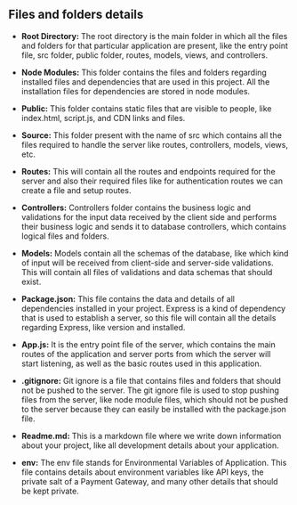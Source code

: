 ## Files and folders details

- **Root Directory:** The root directory is the main folder in which all the files and folders for that particular application are present, like the entry point file, src folder, public folder, routes, models, views, and controllers.
  
- **Node Modules:** This folder contains the files and folders regarding installed files and dependencies that are used in this project. All the installation files for dependencies are stored in node modules.
  
- **Public:** This folder contains static files that are visible to people, like index.html, script.js, and CDN links and files.
  
- **Source:** This folder present with the name of src which contains all the files required to handle the server like routes, controllers, models, views, etc.
  
- **Routes:** This will contain all the routes and endpoints required for the server and also their required files like for authentication routes we can create a file and setup routes.
  
- **Controllers:** Controllers folder contains the business logic and validations for the input data received by the client side and performs their business logic and sends it to database controllers, which contains logical files and folders.
  
- **Models:** Models contain all the schemas of the database, like which kind of input will be received from client-side and server-side validations. This will contain all files of validations and data schemas that should exist.
  
- **Package.json:** This file contains the data and details of all dependencies installed in your project. Express is a kind of dependency that is used to establish a server, so this file will contain all the details regarding Express, like version and installed.
  
- **App.js:** It is the entry point file of the server, which contains the main routes of the application and server ports from which the server will start listening, as well as the basic routes used in this application.
  
- **.gitignore:** Git ignore is a file that contains files and folders that should not be pushed to the server. The git ignore file is used to stop pushing files from the server, like node module files, which should not be pushed to the server because they can easily be installed with the package.json file.
  
- **Readme.md:** This is a markdown file where we write down information about your project, like all development details about your application.
  
- **env:** The env file stands for Environmental Variables of Application. This file contains details about environment variables like API keys, the private salt of a Payment Gateway, and many other details that should be kept private.
